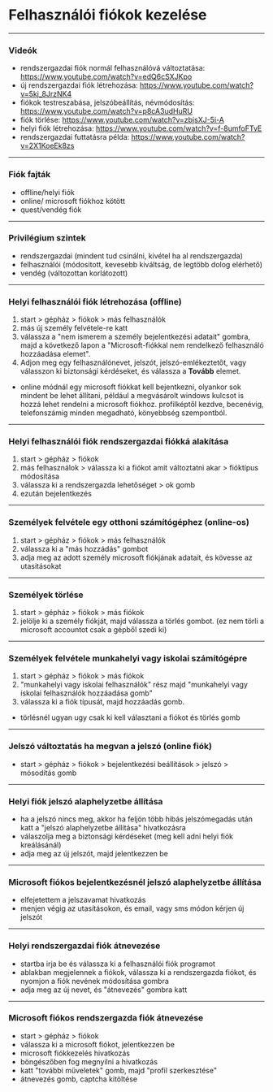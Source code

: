 # Felhasználói fiókok kezelése
---
### Videók
- rendszergazdai fiók normál felhasználóvá változtatása: https://www.youtube.com/watch?v=edQ6cSXJKpo
- új rendszergazdai fiók létrehozása: https://www.youtube.com/watch?v=5kj_8JrzNK4
- fiókok testreszabása, jelszóbeállítás, névmódosítás: https://www.youtube.com/watch?v=p8cA3udHuRU
- fiók törlése: https://www.youtube.com/watch?v=zbjsXJ-5i-A
- helyi fiók létrehozása: https://www.youtube.com/watch?v=f-8umfoFTvE
- rendszergazdai futtatásra példa: https://www.youtube.com/watch?v=2X1KoeEk8zs 
---
### Fiók fajták
- offline/helyi fiók
- online/ microsoft fiókhoz kötött 
- quest/vendég fiók
----
### Privilégium szintek
- rendszergazdai (mindent tud csinálni, kivétel ha al rendszergazda) 
- felhasználói (módositott, kevesebb kiváltság, de legtöbb dolog elérhető)
- vendég (változottan korlátozott)
---
### Helyi felhasználói fiók létrehozása (offline)
1. start > gépház > fiókok > más felhasználók
2. más új személy felvétele-re katt
3. válassza a "nem ismerem  a személy bejelentkezési adatait" gombra, majd a következő lapon a "Microsoft-fiókkal nem rendelkező felhasználó hozzáadása elemet".
4. Adjon meg egy felhasználónevet, jelszót, jelszó-emlékeztetőt, vagy válasszon ki biztonsági kérdéseket, és válassza a **Tovább** elemet.
- online módnál egy microsoft fiókkat kell bejentkezni, olyankor sok mindent be lehet állítani, például a megvásárolt windows kulcsot is hozzá lehet rendelni a microsoft fiókhoz. profilképtől kezdve, becenévig, telefonszámig minden megadható, könyebbség szempontból.
---
### Helyi felhasználói fiók rendszergazdai fiókká alakítása
1. start > gépház > fiókok
2. más felhasználok > válassza ki a fiókot amit változtatni akar > fióktípus módosítása
3. válassza ki a rendszergazda lehetőséget > ok gomb
4. ezután bejelentkezés
---
### Személyek felvétele egy otthoni számítógéphez (online-os)
1. start > gépház > fiókok > más felhasználók 
2. válassza ki a "más hozzádás" gombot
3. adja meg az adott személy microsoft fiókjának adatait, és kövesse az utasitásokat
---
### Személyek törlése 
1. start > gépház > fiókok > más fiókok 
2. jelölje ki a személy fiókját, majd válassza a törlés gombot. (ez nem törli a microsoft accountot csak a gépből szedi ki)
---
### Személyek felvétele munkahelyi vagy iskolai számítógépre
1. start > gépház > fiókok > más fiókok
2. "munkahelyi vagy iskolai felhasználók" rész majd "munkahelyi vagy iskolai felhasználók hozzáadása gomb"
3. válassza ki a fiók típusát, majd hozzáadás gomb.
- törlésnél ugyan ugy csak ki kell választani a fiókot és törlés gomb  
---
### Jelszó változtatás ha megvan a jelszó (online fiók)
- start > gépház > fiókok > bejelentkezési beállítások > jelszó > mósodítás gomb
---
### Helyi fiók jelszó alaphelyzetbe állítása 
- ha a jelszó nincs meg, akkor ha feljön több hibás jelszómegadás után katt a "jelszó alaphelyzetbe állítása" hivatkozásra
- válaszolja meg a biztonsági kérdéseket (meg kell adni helyi fiók kreálásánál)
- adja meg az új jelszót, majd jelentkezzen be
---
### Microsoft fiókos bejelentkezésnél jelszó alaphelyzetbe állítása 
- elfejetettem a jelszavamat hivatkozás 
- menjen végig az utasításokon, és email, vagy sms módon kérjen új jelszót
---
### Helyi rendszergazdai fiók átnevezése
- startba irja be és válassza ki a felhasználói fiók programot
- ablakban megjelennek a fiókok, válassza ki a rendszergazda fiókot, és nyomjon a fiók nevének módosítása gombra
- adja meg az új nevet, és "átnevezés" gombra katt
---
### Microsoft fiókos rendszergazda fiók átnevezése
- start > gépház > fiókok 
- válassza ki a microsoft fiókot, jelentkezzen be
- microsoft fiókkezelés hivatkozás
- böngészőben fog megnyilni a hivatkozás
- katt "további műveletek" gomb, majd "profil szerkesztése"
- átnevezés gomb, captcha kitöltése

